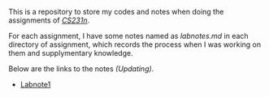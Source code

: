 This is a repository to store my codes and notes when doing the assignments of *[CS231n](http://cs231n.stanford.edu/)*.

For each assignment, I have some notes named as *labnotes.md* in each directory of assignment, which records the process when I was working on them and supplymentary knowledge.

Below are the links to the notes *(Updating)*.
- [Labnote1](assignment1/labnotes1.md)